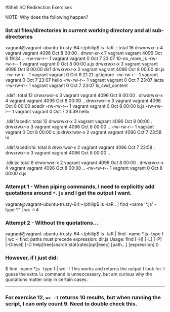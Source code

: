 #Shell I/O Redirection Exercises

NOTE: Why does the following happen?

### list all files/directories in current working directory and all sub-directories

vagrant@vagrant-ubuntu-trusty-64:~/philip$ ls -laR
.:
total 16
drwxrwxr-x 4 vagrant vagrant 4096 Oct  8 00:00 .
drwxr-xr-x 7 vagrant vagrant 4096 Oct  6 19:34 ..
-rw-rw-r-- 1 vagrant vagrant    0 Oct  7 23:07 10-no_more_js
-rw-rw-r-- 1 vagrant vagrant    0 Oct  8 00:00 a.js
drwxrwxr-x 3 vagrant vagrant 4096 Oct  8 00:00 dir1
drwxrwxr-x 2 vagrant vagrant 4096 Oct  8 00:00 dir.js
-rw-rw-r-- 1 vagrant vagrant    0 Oct  6 21:21 .gitignore
-rw-rw-r-- 1 vagrant vagrant    0 Oct  7 23:07 hello
-rw-rw-r-- 1 vagrant vagrant    0 Oct  7 23:07 iacta
-rw-rw-r-- 1 vagrant vagrant    0 Oct  7 23:07 ls_cwd_content

./dir1:
total 12
drwxrwxr-x 3 vagrant vagrant 4096 Oct  8 00:00 .
drwxrwxr-x 4 vagrant vagrant 4096 Oct  8 00:00 ..
drwxrwxr-x 3 vagrant vagrant 4096 Oct  8 00:00 acedir
-rw-rw-r-- 1 vagrant vagrant    0 Oct  8 00:00 b.js
-rw-rw-r-- 1 vagrant vagrant    0 Oct  7 23:39 hello

./dir1/acedir:
total 12
drwxrwxr-x 3 vagrant vagrant 4096 Oct  8 00:00 .
drwxrwxr-x 3 vagrant vagrant 4096 Oct  8 00:00 ..
-rw-rw-r-- 1 vagrant vagrant    0 Oct  8 00:00 c.js
drwxrwxr-x 2 vagrant vagrant 4096 Oct  7 23:58 hi

./dir1/acedir/hi:
total 8
drwxrwxr-x 2 vagrant vagrant 4096 Oct  7 23:58 .
drwxrwxr-x 3 vagrant vagrant 4096 Oct  8 00:00 ..

./dir.js:
total 8
drwxrwxr-x 2 vagrant vagrant 4096 Oct  8 00:00 .
drwxrwxr-x 4 vagrant vagrant 4096 Oct  8 00:00 ..
-rw-rw-r-- 1 vagrant vagrant    0 Oct  8 00:00 d.js


### Attempt 1 - When piping commands, I need to explicitly add quotations around `*.js` and I get the output I want.
vagrant@vagrant-ubuntu-trusty-64:~/philip$ ls -laR . | find -name '*.js' -type 'f' | wc -l
4

### Attempt 2 - Without the quotations...
vagrant@vagrant-ubuntu-trusty-64:~/philip$ ls -laR | find -name *.js -type f | wc -l
find: paths must precede expression: dir.js
Usage: find [-H] [-L] [-P] [-Olevel] [-D help|tree|search|stat|rates|opt|exec] [path...] [expression]
0

### However, if I just did:
$ find -name *.js -type f | wc -l
This works and returns the output I look for. I guess the extra `ls` command is unneccessary, but am curious why the quotations matter only in certain cases.


----

### For exercise 12, `wc -l` returns 10 results, but when running the script, I can only count 9. Need to double check this.
